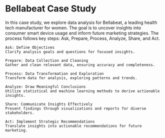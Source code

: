# Bellabeat Case Study
In this case study, we explore data analysis for Bellabeat, a leading health tech manufacturer for women. The goal is to uncover insights into consumer smart device usage and inform future marketing strategies. The process follows key steps: Ask, Prepare, Process, Analyze, Share, and Act.

    Ask: Define Objectives
    Clarify analysis goals and questions for focused insights.

    Prepare: Data Collection and Cleaning
    Gather and clean relevant data, ensuring accuracy and completeness.

    Process: Data Transformation and Exploration
    Transform data for analysis, exploring patterns and trends.

    Analyze: Draw Meaningful Conclusions
    Utilize statistical and machine learning methods to derive actionable insights.

    Share: Communicate Insights Effectively
    Present findings through visualizations and reports for diverse stakeholders.

    Act: Implement Strategic Recommendations
    Translate insights into actionable recommendations for future marketing.
